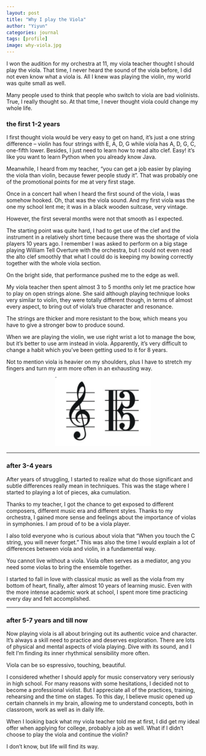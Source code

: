 ```yaml
---
layout: post
title: "Why I play the Viola"
author: "Yiyun"
categories: journal
tags: [profile]
image: why-viola.jpg
---
```


I won the audition for my orchestra at 11, my viola teacher thought I should play the viola. That time, I never heard the sound of the viola before, I did not even know what a viola is. All I knew was playing the violin, my world was quite small as well. 

Many people used to think that people who switch to viola are bad violinists. True, I really thought so. At that time, I never thought viola could change my whole life.

### the first 1-2 years
I first thought viola would be very easy to get on hand, it’s just a one string difference – violin has four strings with E, A, D, G while viola has A, D, G, C, one-fifth lower. Besides, I just need to learn how to read alto clef. Easy! it’s like you want to learn Python when you already know Java.

Meanwhile, I heard from my teacher, “you can get a job easier by playing the viola than violin, because fewer people study it”. That was probably one of the promotional points for me at very first stage.

Once in a concert hall when I heard the first sound of the viola, I was somehow hooked. Oh, that was the viola sound. And my first viola was the one my school lent me; it was in a black wooden suitcase, very vintage. 

However, the first several months were not that smooth as I expected.

The starting point was quite hard, I had to get use of the clef and the instrument in a relatively short time because there was the shortage of viola players 10 years ago. I remember I was asked to perform on a big stage playing William Tell Overture with the orchestra, but I could not even read the alto clef smoothly that what I could do is keeping my bowing correctly together with the whole viola section. 

On the bright side, that performance pushed me to the edge as well. 

My viola teacher then spent almost 3 to 5 months only let me practice how to play on open strings alone.  She said although playing technique looks very similar to violin, they were totally different though, in terms of almost every aspect, to bring out of viola’s true character and resonance. 

The strings are thicker and more resistant to the bow, which means you have to give a stronger bow to produce sound. 

When we are playing the violin, we use right wrist a lot to manage the bow, but it’s better to use arm instead in viola. Apparently, it’s very difficult to change a habit which you’ve been getting used to it for 8 years.

Not to mention viola is heavier on my shoulders, plus I have to stretch my fingers and turn my arm more often in an exhausting way. 

<div style="text-align: center;">
<img src="../assets/img/clefs.png"
    width="250"
    height="180">
</div>

- - - - - - - - - - - - - - - - - - - 
### after 3-4 years
After years of struggling, I started to realize what do those significant and subtle differences really mean in techniques. This was the stage where I started to playing a lot of pieces, aka cumulation. 

Thanks to my teacher, I got the chance to get exposed to different composers, different music era and different styles. Thanks to my orchestra, I gained more sense and feelings about the importance of violas in symphonies. I am proud of to be a viola player.

I also told everyone who is curious about viola that “When you touch the C string, you will never forget.” This was also the time I would explain a lot of differences between viola and violin, in a fundamental way. 

You cannot live without a viola. Viola often serves as a mediator, ang you need some violas to bring the ensemble together.  

I started to fall in love with classical music as well as the viola from my bottom of heart, finally, after almost 10 years of learning music. Even with the more intense academic work at school, I spent more time practicing every day and felt accomplished. 



- - - - - - - - - - - - - - - - - - - 
### after 5-7 years and till now
Now playing viola is all about bringing out its authentic voice and character. It’s always a skill need to practice and deserves exploration. There are lots of physical and mental aspects of viola playing. Dive with its sound, and I felt I’m finding its inner rhythmical sensibility more often. 

Viola can be so espressivo, touching, beautiful.

I considered whether I should apply for music conservatory very seriously in high school. For many reasons with some hesitations, I decided not to become a professional violist. But I appreciate all of the practices, training, rehearsing and the time on stages. To this day, I believe music opened up certain channels in my brain, allowing me to understand concepts, both in classroom, work as well as in daily life. 

When I looking back what my viola teacher told me at first, I did get my ideal offer when applying for college, probably a job as well. What if I didn’t choose to play the viola and continue the violin? 

I don’t know, but life will find its way.